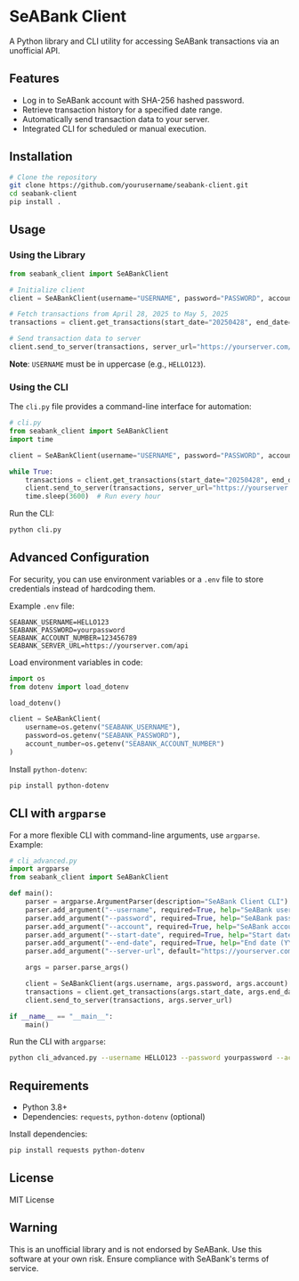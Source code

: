 # SeABank Client

A Python library and CLI utility for accessing SeABank transactions via an unofficial API.

## Features

- Log in to SeABank account with SHA-256 hashed password.
- Retrieve transaction history for a specified date range.
- Automatically send transaction data to your server.
- Integrated CLI for scheduled or manual execution.

## Installation

```bash
# Clone the repository
git clone https://github.com/yourusername/seabank-client.git
cd seabank-client
pip install .
```

## Usage

### Using the Library

```python
from seabank_client import SeABankClient

# Initialize client
client = SeABankClient(username="USERNAME", password="PASSWORD", account_number="STK")

# Fetch transactions from April 28, 2025 to May 5, 2025
transactions = client.get_transactions(start_date="20250428", end_date="20250505")

# Send transaction data to server
client.send_to_server(transactions, server_url="https://yourserver.com/api")
```

**Note**: `USERNAME` must be in uppercase (e.g., `HELLO123`).

### Using the CLI

The `cli.py` file provides a command-line interface for automation:

```python
# cli.py
from seabank_client import SeABankClient
import time

client = SeABankClient(username="USERNAME", password="PASSWORD", account_number="STK")

while True:
    transactions = client.get_transactions(start_date="20250428", end_date="20250505")
    client.send_to_server(transactions, server_url="https://yourserver.com/cronjob/seabank")
    time.sleep(3600)  # Run every hour
```

Run the CLI:

```bash
python cli.py
```

## Advanced Configuration

For security, you can use environment variables or a `.env` file to store credentials instead of hardcoding them.

Example `.env` file:

```
SEABANK_USERNAME=HELLO123
SEABANK_PASSWORD=yourpassword
SEABANK_ACCOUNT_NUMBER=123456789
SEABANK_SERVER_URL=https://yourserver.com/api
```

Load environment variables in code:

```python
import os
from dotenv import load_dotenv

load_dotenv()

client = SeABankClient(
    username=os.getenv("SEABANK_USERNAME"),
    password=os.getenv("SEABANK_PASSWORD"),
    account_number=os.getenv("SEABANK_ACCOUNT_NUMBER")
)
```

Install `python-dotenv`:

```bash
pip install python-dotenv
```

## CLI with `argparse`

For a more flexible CLI with command-line arguments, use `argparse`. Example:

```python
# cli_advanced.py
import argparse
from seabank_client import SeABankClient

def main():
    parser = argparse.ArgumentParser(description="SeABank Client CLI")
    parser.add_argument("--username", required=True, help="SeABank username (uppercase)")
    parser.add_argument("--password", required=True, help="SeABank password")
    parser.add_argument("--account", required=True, help="SeABank account number")
    parser.add_argument("--start-date", required=True, help="Start date (YYYYMMDD)")
    parser.add_argument("--end-date", required=True, help="End date (YYYYMMDD)")
    parser.add_argument("--server-url", default="https://yourserver.com/api", help="Server URL")

    args = parser.parse_args()

    client = SeABankClient(args.username, args.password, args.account)
    transactions = client.get_transactions(args.start_date, args.end_date)
    client.send_to_server(transactions, args.server_url)

if __name__ == "__main__":
    main()
```

Run the CLI with `argparse`:

```bash
python cli_advanced.py --username HELLO123 --password yourpassword --account 123456789 --start-date 20250428 --end-date 20250505 --server-url https://yourserver.com/api
```

## Requirements

- Python 3.8+
- Dependencies: `requests`, `python-dotenv` (optional)

Install dependencies:

```bash
pip install requests python-dotenv
```

## License

MIT License

## Warning

This is an unofficial library and is not endorsed by SeABank. Use this software at your own risk. Ensure compliance with SeABank's terms of service.